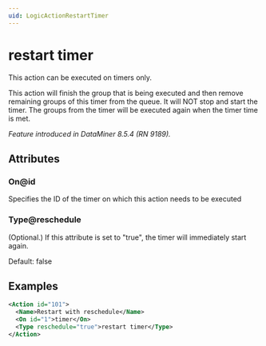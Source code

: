 ```yaml
---
uid: LogicActionRestartTimer
---
```


# restart timer

This action can be executed on timers only.

This action will finish the group that is being executed and then remove remaining groups of this timer from the queue. It will NOT stop and start the timer. The groups from the timer will be executed again when the timer time is met.

*Feature introduced in DataMiner 8.5.4 (RN 9189).*

## Attributes

### On@id

Specifies the ID of the timer on which this action needs to be executed

### Type@reschedule

(Optional.) If this attribute is set to "true", the timer will immediately start again.

Default: false

## Examples

```xml
<Action id="101">
  <Name>Restart with reschedule</Name>
  <On id="1">timer</On>
  <Type reschedule="true">restart timer</Type>
</Action>
```
